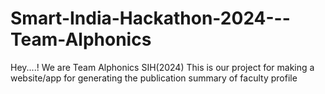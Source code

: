 # Smart-India-Hackathon-2024---Team-Alphonics
Hey....! We are Team Alphonics SIH(2024) This is our project for making a website/app for generating the publication summary of faculty profile  
